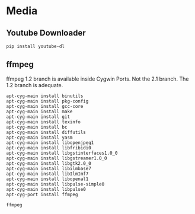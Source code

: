 Media
=====

Youtube Downloader
------------------

```
pip install youtube-dl
```

ffmpeg
------

ffmpeg 1.2 branch is available inside Cygwin Ports. Not the 2.1 branch. The 1.2 branch is adequate.

```
apt-cyg-main install binutils
apt-cyg-main install pkg-config
apt-cyg-main install gcc-core
apt-cyg-main install make
apt-cyg-main install git
apt-cyg-main install texinfo
apt-cyg-main install bc
apt-cyg-main install diffutils
apt-cyg-main install yasm
apt-cyg-main install libopenjpeg1
apt-cyg-main install libfribidi0
apt-cyg-main install libgstinterfaces1.0_0
apt-cyg-main install libgstreamer1.0_0
apt-cyg-main install libgtk2.0_0
apt-cyg-main install libilmbase7
apt-cyg-main install libIlmImf7
apt-cyg-main install libopenal1
apt-cyg-main install libpulse-simple0
apt-cyg-main install libpulse0
apt-cyg-port install ffmpeg

ffmpeg
```